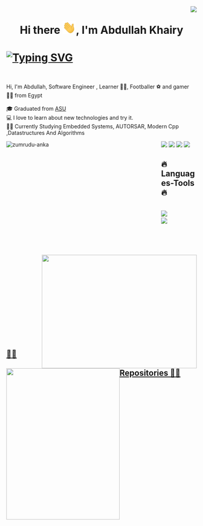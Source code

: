 <img align="right" src="https://visitor-badge.laobi.icu/badge?page_id=abdallahkhairy.abdallahkhairy">

<div align="center">
<h1 align="center">Hi there <img width="35" src="https://github.com/1999AZZAR/1999AZZAR/blob/main/resources/img/waving.gif">, I'm Abdullah Khairy</h1>
</div>



<h1 align="left">
    <a href="https://git.io/typing-svg"><img src="https://readme-typing-svg.herokuapp.com?font=Merriweather&weight=800&size=60&duration=1000&pause=500&multiline=true&repeat=false&random=false&width=4000&height=300&lines=As+a+dedicated+software+engineer.+;I+thrive+on+creating+impactful+technologies,+that+blend+innovation+with+quality.;+My+passion+lies+in+pushing+the+boundaries+of+what's+possible%2C+and+I+eagerly+embrace+the+latest+advancements+in+technology+;to+contribute+to+the+progress+of+our+world." alt="Typing SVG" /></a>
  </a>
</h1>

<div align="left"> 
    <br>
    <p align="left">
      Hi, I'm Abdullah, Software Engineer </>,  Learner 👨‍💻, Footballer ⚽ and  gamer 🦸‍♂️ from Egypt
      <br>
      <br>
      🎓 Graduated from <a href="https://www.daiict.ac.in/"> ASU </a>
      <br>
      💻 I love to learn about new technologies and try it.
      <br>
      🧑‍💼 Currently Studying Embedded Systems, AUTORSAR, Modern Cpp ,Datastructures And Algorithms
    </p>
</div> 


<div align=left>
    <a href="https://github.com/denvercoder1/github-readme-streak-stats" title="Go to Source">
      <img align="left" width=410 height = 300 src="https://github-readme-streak-stats.herokuapp.com/?user=abdallahkhairy&theme=neon&border_color=eeeee4&hide_border=false" alt="zumrudu-anka" />
    </a>
    <a href="https://github.com/anuraghazra/github-readme-stats" title="Go to Source">
      <img align="right" width=410 height = 300 src="https://github-readme-stats.vercel.app/api?username=abdallahkhairy&show_icons=true&theme=neon&border_color=eeeee4&hide_border=false" />
    </a>
  </div>

<div align="left"> 
    <a href = "mailto:abdullahkhairy98@gmail.com"><img src="https://img.shields.io/badge/-Gmail-%23333?style=for-the-badge&logo=gmail&logoColor=white" target="_blank"></a>
    <a href="https://www.linkedin.com/in/abdullahkhairy98/" target="_blank"><img src="https://img.shields.io/badge/-LinkedIn-%230077B5?style=for-the-badge&logo=linkedin&logoColor=white" target="_blank"></a> 
    <a href="https://discordapp.com/users/441035344784261131" target="_blank"><img src="https://img.shields.io/badge/Discord-7289DA?style=for-the-badge&logo=discord&logoColor=white" target="_blank"></a> 
    <a href="https://www.youtube.com/@abdullahkhairy98" target="_blank"><img src="https://img.shields.io/badge/YouTube-FF0000?style=for-the-badge&logo=youtube&logoColor=white" target="_blank"></a>
</div>

<div align="left"> 
<h2 align="left">🔥 Languages-Tools 🔥</h2>
        <br>
    <img src="https://skillicons.dev/icons?i=c,cpp,python,discord,cmake,bash,qt" /><br>
    <img src="https://skillicons.dev/icons?i=visualstudio,github,githubactions,linux,vscode" /><br>
    <br>
    <a href="https://github.com/anuraghazra/github-readme-stats">
      <img width=300  height = 400 align="left" src="https://github-readme-stats.vercel.app/api/top-langs/?username=abdallahkhairy&hide=c%23,powershell,Mathematica,SWIG,Ruby,Objective-C,Objective-C%2b%2b&title_color=61dafb&text_color=ffffff&icon_color=61dafb&bg_color=000000&langs_count=8&layout=pie&border_color=eeeee4&hide_border=false" />
    </a>
      </div>
<!--
<div align="left">
  <h2>🐍 Snake eating my contribution 🐍</h2>
  <br>
  <img alt="snake eating my contribution" src="https://github.com/abdallahkhairy/abdallahkhairy/blob/output/github-contribution-grid-snake.svg">
  <br>
  <br>
  <br>
</div>
  <hr>
-->
<br><br><br><br><br><br><br><br><br><br><br><br><br><br><br><br>
<h2 align="left">
  <a href="https://github.com/abdallahkhairy?tab=repositories" title="Show Repositories">👨‍💻 Repositories 👨‍💻</a>
</h2>

